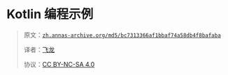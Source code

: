 # Kotlin 编程示例

> 原文：[`zh.annas-archive.org/md5/bc7313366af1bbaf74a58db4f8bafaba`](https://zh.annas-archive.org/md5/bc7313366af1bbaf74a58db4f8bafaba)
> 
> 译者：[飞龙](https://github.com/wizardforcel)
> 
> 协议：[CC BY-NC-SA 4.0](http://creativecommons.org/licenses/by-nc-sa/4.0/)